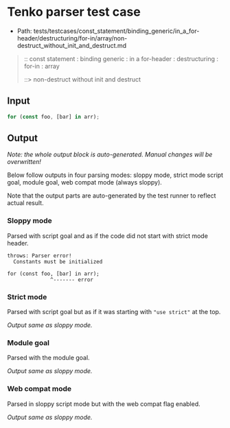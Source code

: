 # Tenko parser test case

- Path: tests/testcases/const_statement/binding_generic/in_a_for-header/destructuring/for-in/array/non-destruct_without_init_and_destruct.md

> :: const statement : binding generic : in a for-header : destructuring : for-in : array
>
> ::> non-destruct without init and destruct

## Input

`````js
for (const foo, [bar] in arr);
`````

## Output

_Note: the whole output block is auto-generated. Manual changes will be overwritten!_

Below follow outputs in four parsing modes: sloppy mode, strict mode script goal, module goal, web compat mode (always sloppy).

Note that the output parts are auto-generated by the test runner to reflect actual result.

### Sloppy mode

Parsed with script goal and as if the code did not start with strict mode header.

`````
throws: Parser error!
  Constants must be initialized

for (const foo, [bar] in arr);
              ^------- error
`````

### Strict mode

Parsed with script goal but as if it was starting with `"use strict"` at the top.

_Output same as sloppy mode._

### Module goal

Parsed with the module goal.

_Output same as sloppy mode._

### Web compat mode

Parsed in sloppy script mode but with the web compat flag enabled.

_Output same as sloppy mode._
